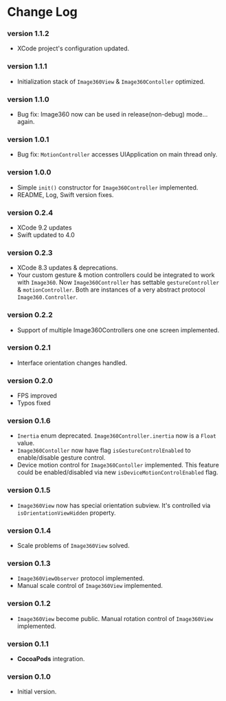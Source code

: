 # Change Log

### version 1.1.2
- XCode project's configuration updated.

### version 1.1.1
- Initialization stack of `Image360View` & `Image360Contoller` optimized.

### version 1.1.0
- Bug fix: Image360 now can be used in release(non-debug) mode... again.

### version 1.0.1
- Bug fix: `MotionController` accesses UIApplication on main thread only.

### version 1.0.0
- Simple `init()` constructor for `Image360Controller` implemented.
- README, Log, Swift version fixes.

### version 0.2.4
- XCode 9.2 updates
- Swift updated to 4.0

### version 0.2.3
 - XCode 8.3 updates & deprecations.
 - Your custom gesture & motion controllers could be integrated to work with `Image360`. Now `Image360Controller` has settable `gestureController` & `motionController`. Both are instances of a very abstract protocol `Image360.Controller`.

### version 0.2.2
 - Support of multiple Image360Controllers one one screen implemented.

### version 0.2.1
 - Interface orientation changes handled.

### version 0.2.0
 - FPS improved
 - Typos fixed

### version 0.1.6
 - `Inertia` enum deprecated. `Image360Controller.inertia` now is a `Float` value.
 - `Image360Contoller` now have flag `isGestureControlEnabled` to enable/disable gesture control.
 - Device motion control for `Image360Contoller` implemented. This feature could be enabled/disabled via new `isDeviceMotionControlEnabled` flag.

### version 0.1.5
 - `Image360View` now has special orientation subview. It's controlled via `isOrientationViewHidden` property.

### version 0.1.4
 - Scale problems of `Image360View` solved.

### version 0.1.3
 - `Image360ViewObserver` protocol implemented.
 - Manual scale control of `Image360View` implemented.

### version 0.1.2
 - `Image360View` become public. Manual rotation control of `Image360View` implemented.

### version 0.1.1
 - **CocoaPods** integration.

### version 0.1.0
 - Initial version.
